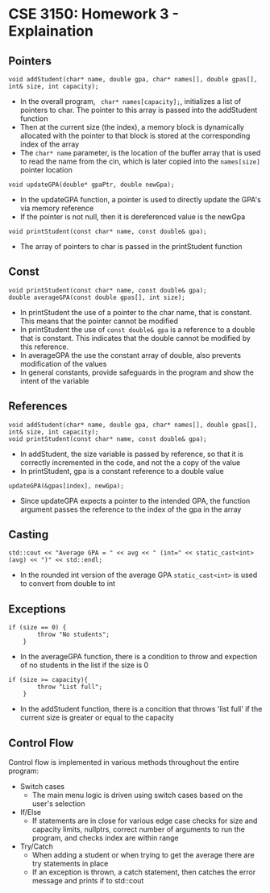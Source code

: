 # CSE 3150: Homework 3 - Explaination

## Pointers

```
void addStudent(char* name, double gpa, char* names[], double gpas[], int& size, int capacity);
```
- In the overall program, ``` char* names[capacity];```, initializes a list of pointers to char. The pointer to this array is passed into the addStudent function
- Then at the current size (the index), a memory block is dynamically allocated with the pointer to that block is stored at the corresponding index of the array
- The ```char* name``` parameter, is the location of the buffer array that is used to read the name from the cin, which is later copied into the ```names[size]``` pointer location

```
void updateGPA(double* gpaPtr, double newGpa);
```
- In the updateGPA function, a pointer is used to directly update the GPA's via memory reference
- If the pointer is not null, then it is dereferenced value is the newGpa

```
void printStudent(const char* name, const double& gpa);
```
- The array of pointers to char is passed in the printStudent function

## Const

```
void printStudent(const char* name, const double& gpa);
double averageGPA(const double gpas[], int size);
```
- In printStudent the use of a pointer to the char name, that is constant. This means that the pointer cannot be modified
- In printStudent the use of ```const double& gpa``` is a reference to a double that is constant. This indicates that the double cannot be modified by this reference. 
- In averageGPA the use the constant array of double, also prevents modification of the values
- In general constants, provide safeguards in the program and show the intent of the variable

## References

```
void addStudent(char* name, double gpa, char* names[], double gpas[], int& size, int capacity);
void printStudent(const char* name, const double& gpa);
```
- In addStudent, the size variable is passed by reference, so that it is correctly incremented in the code, and not the a copy of the value
- In printStudent, gpa is a constant reference to a double value 
```
updateGPA(&gpas[index], newGpa);
```
- Since updateGPA expects a pointer to the intended GPA, the function argument passes the reference to the index of the gpa in the array

## Casting

```
std::cout << "Average GPA = " << avg << " (int=" << static_cast<int>(avg) << ")" << std::endl;
```
- In the rounded int version of the average GPA ```static_cast<int>``` is used to convert from double to int

## Exceptions

```
if (size == 0) {
        throw "No students";
    }
```
- In the averageGPA function, there is a condition to throw and expection of no students in the list if the size is 0

```
if (size >= capacity){
        throw "List full";
    }
```
- In the addStudent function, there is a concition that throws 'list full' if the current size is greater or equal to the capacity

## Control Flow

Control flow is implemented in various methods throughout the entire program:
- Switch cases
    - The main menu logic is driven using switch cases based on the user's selection
- If/Else
    - If statements are in close for various edge case checks for size and capacity limits, nullptrs, correct number of arguments to run the program, and checks index are within range
- Try/Catch
    - When adding a student or when trying to get the average there are try statements in place
    - If an exception is thrown, a catch statement, then catches the error message and prints if to std::cout
